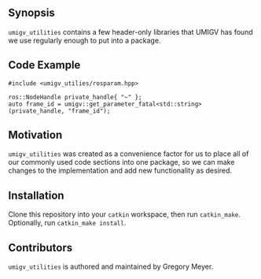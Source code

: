 ## Synopsis

`umigv_utilities` contains a few header-only libraries that UMIGV has found we use regularly enough to put into a package.

## Code Example

    #include <umigv_utilies/rosparam.hpp>

    ros::NodeHandle private_handle{ "~" };
    auto frame_id = umigv::get_parameter_fatal<std::string>(private_handle, "frame_id");

## Motivation

`umigv_utilities` was created as a convenience factor for us to place all of our commonly used code sections into one package, so we can make changes to the implementation and add new functionality as desired.

## Installation

Clone this repository into your `catkin` workspace, then run `catkin_make`. Optionally, run `catkin_make install`.

## Contributors

`umigv_utilities` is authored and maintained by Gregory Meyer.
